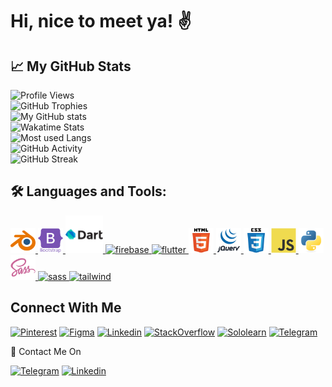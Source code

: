  # Hi, nice to meet ya! ✌️


<!--
**aadityatanwar/aadityatanwar** is a ✨ _special_ ✨ repository because its `README.md` (this file) appears on your GitHub profile.

Here are some ideas to get you started:

- 🔭 I’m currently working on ...
- 🌱 I’m currently learning ...
- 👯 I’m looking to collaborate on ...
- 🤔 I’m looking for help with ...
- 💬 Ask me about ...
- 📫 How to reach me: ...
- 😄 Pronouns: ...
- ⚡ Fun fact: ...
-->

## :chart_with_upwards_trend: My GitHub Stats

![Profile Views](https://komarev.com/ghpvc/?username=aadityatanwar&color=393939) <br />
![GitHub Trophies](https://github-profile-trophy.vercel.app/?username=aadityatanwar&column=3&margin-w=15&margin-h=15&theme=darkhub) <br />
![My GitHub stats](https://github-readme-stats.vercel.app/api?username=aadityatanwar&show_icons=true&include_all_commits=true&theme=radical&icon_color=blue) <br />
![Wakatime Stats](https://github-readme-stats.vercel.app/api/wakatime?username=a_hi&theme=merko&layout=compact) <br />
![Most used Langs](https://github-readme-stats.vercel.app/api/top-langs/?username=aadityatanwar&layout=compact&theme=tokyonight) <br />
![GitHub Activity](https://activity-graph.herokuapp.com/graph?username=aadityatanwar&theme=github) <br />
![GitHub Streak](https://github-readme-streak-stats.herokuapp.com?user=aadityatanwar&theme=merko&hide_border=false) <br />

## :hammer_and_wrench: Languages and Tools: 

<p align="left"> 
 
<a href="https://blender.org" target="_blank"> <img src="https://raw.githubusercontent.com/devicons/devicon/master/icons/blender/blender-original.svg" alt="bootstrap" width="40" height="40"/> </a>   <a href="https://getbootstrap.com" target="_blank"> <img src="https://raw.githubusercontent.com/devicons/devicon/master/icons/bootstrap/bootstrap-plain-wordmark.svg" alt="bootstrap" width="40" height="40"/> </a>   <a href="https://dart.dev" target="_blank"> <img src="https://raw.githubusercontent.com/devicons/devicon/master/icons/dart/dart-original-wordmark.svg" alt="dart" width="60" height="60"/> </a><a href="https://firebase.google.com/" target="_blank"> <img src="https://www.vectorlogo.zone/logos/firebase/firebase-icon.svg" alt="firebase" width="40" height="40"/> </a> <a href="https://flutter.dev" target="_blank"> <img src="https://www.vectorlogo.zone/logos/flutterio/flutterio-icon.svg" alt="flutter" width="40" height="40"/> </a><a href="https://www.w3.org/html/" target="_blank"> <img src="https://raw.githubusercontent.com/devicons/devicon/master/icons/html5/html5-original-wordmark.svg" alt="html5" width="40" height="40"/> </a> <a href="https://jquery.com/" target="_blank"> <img src="https://raw.githubusercontent.com/devicons/devicon/master/icons/jquery/jquery-original-wordmark.svg" alt="html5" width="40" height="40"/> </a> <a href="https://www.w3.org/css/" target="_blank"> <img src="https://raw.githubusercontent.com/devicons/devicon/master/icons/css3/css3-original-wordmark.svg" alt="html5" width="40" height="40"/> </a> <a href="https://developer.mozilla.org/en-US/docs/Web/JavaScript" target="_blank"> <img src="https://raw.githubusercontent.com/devicons/devicon/master/icons/javascript/javascript-original.svg" alt="javascript" width="40" height="40"/> </a>     <a href="https://www.python.org" target="_blank"> <img src="https://raw.githubusercontent.com/devicons/devicon/master/icons/python/python-original.svg" alt="python" width="40" height="40"/> </a> <a href="https://sass-lang.com" target="_blank"> <img src="https://raw.githubusercontent.com/devicons/devicon/master/icons/sass/sass-original.svg" alt="sass" width="40" height="40"/> </a>   <a href="https://www.w3schools.com/sql/" target="_blank"> <img src="https://thumbs.dreamstime.com/b/sql-database-icon-logo-design-ui-ux-app-orange-inscription-shadow-96841969.jpg" alt="sass" width="65" height="65"/> </a> <a href="https://tailwindcss.com/" target="_blank" rel="noreferrer"> <img src="https://www.vectorlogo.zone/logos/tailwindcss/tailwindcss-icon.svg" alt="tailwind" width="40" height="40"/> </a>  

</p>


## Connect With Me


[![Pinterest](https://img.shields.io/badge/-Pinterest-e60023?style=for-the-badge&logo=pinterest&logoWidth=20&logoColor=white)](https://in.pinterest.com/a_hinoname)
[![Figma](https://img.shields.io/badge/-Figma-e54786?style=for-the-badge&logo=figma&logoWidth=20&logoColor=white)](https://www.figma.com/@a_hi)
[![Linkedin](https://img.shields.io/badge/-Linkedin-blue?style=for-the-badge&logo=linkedin&logoWidth=20&logoColor=white)](https://www.linkedin.com/in/a-hi-bab8a31b6)
[![StackOverflow](https://img.shields.io/badge/-StackOverflow-f48024?style=for-the-badge&logo=stackoverflow&logoWidth=20&logoColor=white)](https://stackoverflow.com/users/17888089/a-hi)
[![Sololearn](https://img.shields.io/badge/-Sololearn-black?style=for-the-badge&logo=sololearn&logoWidth=20&logoColor=white)](https://www.sololearn.com/profile/19423647)
[![Telegram](https://img.shields.io/badge/-Telegram-2ca5e0?style=for-the-badge&logo=telegram&logoWidth=20&logoColor=white)](https://t.me/a_hi111)

:postbox: Contact Me On

[![Telegram](https://img.shields.io/badge/-Telegram-2ca5e0?style=for-the-badge&logo=telegram&logoWidth=20&logoColor=white)](https://t.me/a_hi111)
[![Linkedin](https://img.shields.io/badge/-Linkedin-blue?style=for-the-badge&logo=linkedin&logoWidth=20&logoColor=white)](https://www.linkedin.com/in/a-hi-bab8a31b6)


